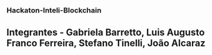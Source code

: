 ### Hackaton-Inteli-Blockchain

## Integrantes - Gabriela Barretto, Luis Augusto Franco Ferreira, Stefano Tinelli, João Alcaraz
